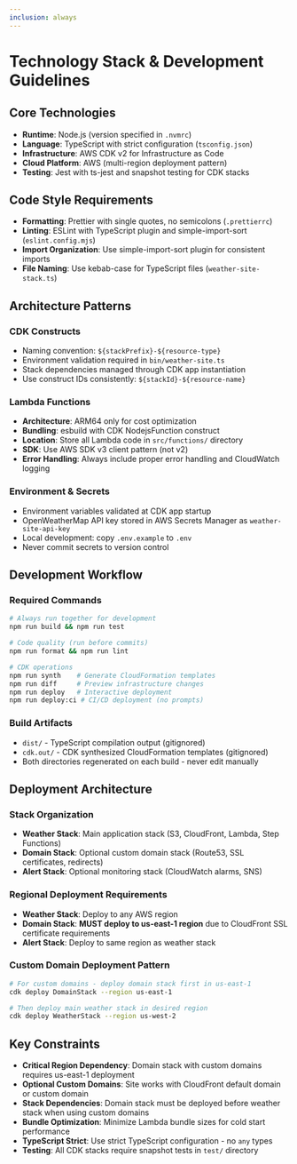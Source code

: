 ```yaml
---
inclusion: always
---
```


# Technology Stack & Development Guidelines

## Core Technologies

- **Runtime**: Node.js (version specified in `.nvmrc`)
- **Language**: TypeScript with strict configuration (`tsconfig.json`)
- **Infrastructure**: AWS CDK v2 for Infrastructure as Code
- **Cloud Platform**: AWS (multi-region deployment pattern)
- **Testing**: Jest with ts-jest and snapshot testing for CDK stacks

## Code Style Requirements

- **Formatting**: Prettier with single quotes, no semicolons (`.prettierrc`)
- **Linting**: ESLint with TypeScript plugin and simple-import-sort (`eslint.config.mjs`)
- **Import Organization**: Use simple-import-sort plugin for consistent imports
- **File Naming**: Use kebab-case for TypeScript files (`weather-site-stack.ts`)

## Architecture Patterns

### CDK Constructs

- Naming convention: `${stackPrefix}-${resource-type}`
- Environment validation required in `bin/weather-site.ts`
- Stack dependencies managed through CDK app instantiation
- Use construct IDs consistently: `${stackId}-${resource-name}`

### Lambda Functions

- **Architecture**: ARM64 only for cost optimization
- **Bundling**: esbuild with CDK NodejsFunction construct
- **Location**: Store all Lambda code in `src/functions/` directory
- **SDK**: Use AWS SDK v3 client pattern (not v2)
- **Error Handling**: Always include proper error handling and CloudWatch logging

### Environment & Secrets

- Environment variables validated at CDK app startup
- OpenWeatherMap API key stored in AWS Secrets Manager as `weather-site-api-key`
- Local development: copy `.env.example` to `.env`
- Never commit secrets to version control

## Development Workflow

### Required Commands

```bash
# Always run together for development
npm run build && npm run test

# Code quality (run before commits)
npm run format && npm run lint

# CDK operations
npm run synth    # Generate CloudFormation templates
npm run diff     # Preview infrastructure changes
npm run deploy   # Interactive deployment
npm run deploy:ci # CI/CD deployment (no prompts)
```

### Build Artifacts

- `dist/` - TypeScript compilation output (gitignored)
- `cdk.out/` - CDK synthesized CloudFormation templates (gitignored)
- Both directories regenerated on each build - never edit manually

## Deployment Architecture

### Stack Organization

- **Weather Stack**: Main application stack (S3, CloudFront, Lambda, Step Functions)
- **Domain Stack**: Optional custom domain stack (Route53, SSL certificates, redirects)
- **Alert Stack**: Optional monitoring stack (CloudWatch alarms, SNS)

### Regional Deployment Requirements

- **Weather Stack**: Deploy to any AWS region
- **Domain Stack**: **MUST deploy to us-east-1 region** due to CloudFront SSL certificate requirements
- **Alert Stack**: Deploy to same region as weather stack

### Custom Domain Deployment Pattern

```bash
# For custom domains - deploy domain stack first in us-east-1
cdk deploy DomainStack --region us-east-1

# Then deploy main weather stack in desired region
cdk deploy WeatherStack --region us-west-2
```

## Key Constraints

- **Critical Region Dependency**: Domain stack with custom domains requires us-east-1 deployment
- **Optional Custom Domains**: Site works with CloudFront default domain or custom domain
- **Stack Dependencies**: Domain stack must be deployed before weather stack when using custom domains
- **Bundle Optimization**: Minimize Lambda bundle sizes for cold start performance
- **TypeScript Strict**: Use strict TypeScript configuration - no `any` types
- **Testing**: All CDK stacks require snapshot tests in `test/` directory
